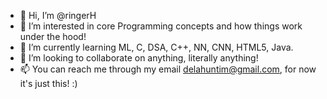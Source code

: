 - 👋 Hi, I’m @ringerH
- 👀 I’m interested in core Programming concepts and how things work under the hood!
- 🌱 I’m currently learning ML, C, DSA, C++, NN, CNN, HTML5, Java.
- 💞️ I’m looking to collaborate on anything, literally anything!
- 📫 You can reach me through my email delahuntim@gmail.com, for now it's just this! :)

<!---
ringerH/ringerH is a ✨ special ✨ repository because its `README.md` (this file) appears on your GitHub profile.
You can click the Preview link to take a look at your changes.
--->
